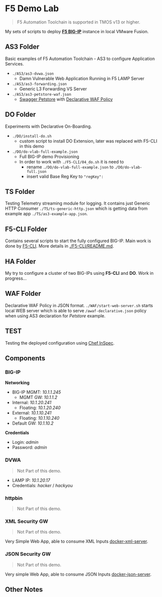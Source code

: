 # F5 Demo Lab

> F5 Automation Toolchain is supported in TMOS v13 or higher.

My sets of scripts to deploy **[F5 BIG-IP](https://www.f5.com)** instance in local VMware Fusion.

## AS3 Folder

Basic examples of F5 Automation Toolchain - AS3 to configure Application Services.
* `./AS3/as3-dvwa.json`
  * Damn Vulnerable Web Application Running in F5 LAMP Server
* `./AS3/as3-forwarding.json`
  * Generic L3 Forwarding VS Server
* `./AS3/as3-petstore-waf.json`
  * [Swagger Petstore](https://petstore.swagger.io/) with [Declarative WAF Policy](https://devcentral.f5.com/s/articles/Advanced-WAF-v16-0-Declarative-API)

## DO Folder

Experiments with Declarative On-Boarding.
* `./DO/install-do.sh`
  * custom script to install DO Extension, later was replaced with F5-CLI in this demo
* `./DO/do-vlab-full-example.json`
  * Full BIG-IP demo Provisioning
  * In order to work with `./F5-CLI/04_do.sh` it is need to
    * rename `./DO/do-vlab-full-example.json` to .`/DO/do-vlab-full.json`
    * insert valid Base Reg Key to `"regKey":` 

## TS Folder
Testing Telemetry streaming module for logging. It contains just Generic HTTP Consumer `./TS/ts-generic-http.json` which is getting data from example app `./TS/as3-example-app.json`.

## F5-CLI Folder

Contains several scripts to start the fully configured BIG-IP. Main work is done by [F5-CLI](https://github.com/f5devcentral/f5-cli). More details in [./F5-CLI/README.md](https://github.com/erkac/f5-demo-lab/blob/master/F5-CLI/README.md).

## HA Folder

My try to configure a cluster of two BIG-IPs using **F5-CLI** and **DO**. Work in progress...

## WAF Folder

Declarative WAF Policy in JSON format. `./WAF/start-web-server.sh` starts local WEB server which is able to serve `/awaf-declarative.json` policy when using AS3 declaration for *Petstore* example.

## TEST

Testing the deployed configuration using [Chef InSpec](https://docs.chef.io/inspec/).

## Components

### BIG-IP

**Networking**

* BIG-IP MGMT: *10.1.1.245*
  * MGMT GW: *10.1.1.2*
* Internal: *10.1.20.241*
    * Floating: *10.1.20.240*
* External: *10.1.10.241*
    * Floating: *10.1.10.240*
* Default GW: *10.1.10.2*

**Credentials**

* Login: *admin*
* Password: *admin*

### DVWA

> Not Part of this demo.

* LAMP IP: *10.1.20.17*
* Credentials: *hacker* / *hackyou*

### httpbin

> Not Part of this demo.

### XML Security GW

> Not Part of this demo.

Very Simple Web App, able to consume XML Inputs [docker-xml-server](https://github.com/erkac/docker-xml-server).

### JSON Security GW

> Not Part of this demo.

Very simple Web App, able to consume JSON Inputs [docker-json-server](https://github.com/erkac/docker-json-server).

## Other Notes


